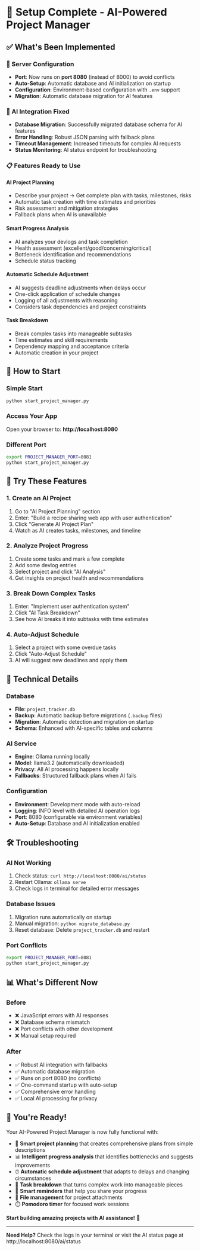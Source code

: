 # 🎉 Setup Complete - AI-Powered Project Manager

## ✅ **What's Been Implemented**

### **🚀 Server Configuration**
- **Port**: Now runs on **port 8080** (instead of 8000) to avoid conflicts
- **Auto-Setup**: Automatic database and AI initialization on startup
- **Configuration**: Environment-based configuration with `.env` support
- **Migration**: Automatic database migration for AI features

### **🤖 AI Integration Fixed**
- **Database Migration**: Successfully migrated database schema for AI features
- **Error Handling**: Robust JSON parsing with fallback plans
- **Timeout Management**: Increased timeouts for complex AI requests
- **Status Monitoring**: AI status endpoint for troubleshooting

### **📋 Features Ready to Use**

#### **AI Project Planning**
- Describe your project → Get complete plan with tasks, milestones, risks
- Automatic task creation with time estimates and priorities
- Risk assessment and mitigation strategies
- Fallback plans when AI is unavailable

#### **Smart Progress Analysis**
- AI analyzes your devlogs and task completion
- Health assessment (excellent/good/concerning/critical)
- Bottleneck identification and recommendations
- Schedule status tracking

#### **Automatic Schedule Adjustment**
- AI suggests deadline adjustments when delays occur
- One-click application of schedule changes
- Logging of all adjustments with reasoning
- Considers task dependencies and project constraints

#### **Task Breakdown**
- Break complex tasks into manageable subtasks
- Time estimates and skill requirements
- Dependency mapping and acceptance criteria
- Automatic creation in your project

## 🚀 **How to Start**

### **Simple Start**
```bash
python start_project_manager.py
```

### **Access Your App**
Open your browser to: **http://localhost:8080**

### **Different Port**
```bash
export PROJECT_MANAGER_PORT=8081
python start_project_manager.py
```

## 🎯 **Try These Features**

### **1. Create an AI Project**
1. Go to "AI Project Planning" section
2. Enter: "Build a recipe sharing web app with user authentication"
3. Click "Generate AI Project Plan"
4. Watch as AI creates tasks, milestones, and timeline

### **2. Analyze Project Progress**
1. Create some tasks and mark a few complete
2. Add some devlog entries
3. Select project and click "AI Analysis"
4. Get insights on project health and recommendations

### **3. Break Down Complex Tasks**
1. Enter: "Implement user authentication system"
2. Click "AI Task Breakdown"
3. See how AI breaks it into subtasks with time estimates

### **4. Auto-Adjust Schedule**
1. Select a project with some overdue tasks
2. Click "Auto-Adjust Schedule"
3. AI will suggest new deadlines and apply them

## 🔧 **Technical Details**

### **Database**
- **File**: `project_tracker.db`
- **Backup**: Automatic backup before migrations (`.backup` files)
- **Migration**: Automatic detection and migration on startup
- **Schema**: Enhanced with AI-specific tables and columns

### **AI Service**
- **Engine**: Ollama running locally
- **Model**: llama3.2 (automatically downloaded)
- **Privacy**: All AI processing happens locally
- **Fallbacks**: Structured fallback plans when AI fails

### **Configuration**
- **Environment**: Development mode with auto-reload
- **Logging**: INFO level with detailed AI operation logs
- **Port**: 8080 (configurable via environment variables)
- **Auto-Setup**: Database and AI initialization enabled

## 🛠️ **Troubleshooting**

### **AI Not Working**
1. Check status: `curl http://localhost:8080/ai/status`
2. Restart Ollama: `ollama serve`
3. Check logs in terminal for detailed error messages

### **Database Issues**
1. Migration runs automatically on startup
2. Manual migration: `python migrate_database.py`
3. Reset database: Delete `project_tracker.db` and restart

### **Port Conflicts**
```bash
export PROJECT_MANAGER_PORT=8081
python start_project_manager.py
```

## 📊 **What's Different Now**

### **Before**
- ❌ JavaScript errors with AI responses
- ❌ Database schema mismatch
- ❌ Port conflicts with other development
- ❌ Manual setup required

### **After**
- ✅ Robust AI integration with fallbacks
- ✅ Automatic database migration
- ✅ Runs on port 8080 (no conflicts)
- ✅ One-command startup with auto-setup
- ✅ Comprehensive error handling
- ✅ Local AI processing for privacy

## 🎉 **You're Ready!**

Your AI-Powered Project Manager is now fully functional with:

- 🤖 **Smart project planning** that creates comprehensive plans from simple descriptions
- 📊 **Intelligent progress analysis** that identifies bottlenecks and suggests improvements
- ⏰ **Automatic schedule adjustment** that adapts to delays and changing circumstances
- 🧩 **Task breakdown** that turns complex work into manageable pieces
- 🔔 **Smart reminders** that help you share your progress
- 📁 **File management** for project attachments
- ⏱️ **Pomodoro timer** for focused work sessions

**Start building amazing projects with AI assistance!** 🚀

---

**Need Help?** Check the logs in your terminal or visit the AI status page at http://localhost:8080/ai/status
